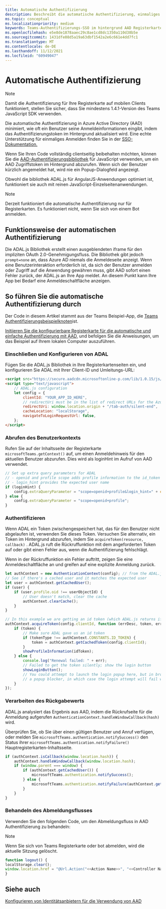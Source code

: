 ```yaml
---
title: Automatische Authentifizierung
description: Beschreibt die automatische Authentifizierung, einmaliges Anmelden Azure Active Directory für Registerkarten
ms.topic: conceptual
ms.localizationpriority: medium
keywords: Teams-Authentifizierungs-SSO im hintergrund AAD Registerkarte
ms.openlocfilehash: e5e8de1878aaec29c8ae1cd8dc1350a110d38b5e
ms.sourcegitcommit: 1431dfe08d5a19a63dbf1542a2e6c661e4dd7fc1
ms.translationtype: MT
ms.contentlocale: de-DE
ms.lasthandoff: 11/12/2021
ms.locfileid: "60949047"
---
```

# <a name="silent-authentication"></a>Automatische Authentifizierung

> [!NOTE]
> Damit die Authentifizierung für Ihre Registerkarte auf mobilen Clients funktioniert, stellen Sie sicher, dass Sie mindestens 1.4.1-Version des Teams JavaScript SDK verwenden.

Die automatische Authentifizierung in Azure Active Directory (AAD) minimiert, wie oft ein Benutzer seine Anmeldeinformationen eingibt, indem das Authentifizierungstoken im Hintergrund aktualisiert wird. Eine echte Unterstützung für einmaliges Anmelden finden Sie in der [SSO-Dokumentation.](~/tabs/how-to/authentication/auth-aad-sso.md)

Wenn Sie Ihren Code vollständig clientseitig beibehalten möchten, können Sie die [AAD-Authentifizierungsbibliothek](/azure/active-directory/develop/active-directory-authentication-libraries) für JavaScript verwenden, um ein AAD Zugriffstoken im Hintergrund abzurufen. Wenn sich der Benutzer kürzlich angemeldet hat, wird nie ein Popup-Dialogfeld angezeigt.

Obwohl die bibliothek ADAL.js für AngularJS-Anwendungen optimiert ist, funktioniert sie auch mit reinen JavaScript-Einzelseitenanwendungen.

> [!NOTE]
> Derzeit funktioniert die automatische Authentifizierung nur für Registerkarten. Es funktioniert nicht, wenn Sie sich von einem Bot anmelden.

## <a name="how-silent-authentication-works"></a>Funktionsweise der automatischen Authentifizierung

Die ADAL.js Bibliothek erstellt einen ausgeblendeten iframe für den impliziten OAuth 2.0-Genehmigungsfluss. Die Bibliothek gibt jedoch `prompt=none` an, dass Azure AD niemals die Anmeldeseite anzeigt. Wenn eine Benutzerinteraktion erforderlich ist, da sich der Benutzer anmelden oder Zugriff auf die Anwendung gewähren muss, gibt AAD sofort einen Fehler zurück, der ADAL.js an Ihre App meldet. An diesem Punkt kann Ihre App bei Bedarf eine Anmeldeschaltfläche anzeigen.

## <a name="how-to-do-silent-authentication"></a>So führen Sie die automatische Authentifizierung durch

Der Code in diesem Artikel stammt aus der Teams Beispiel-App, die [Teams Authentifizierungsbeispielknoten](https://github.com/OfficeDev/Microsoft-Teams-Samples/blob/main/samples/app-auth/nodejs/src/views/tab/silent/silent.hbs)ist.

[Initiieren Sie die konfigurierbare Registerkarte für die automatische und einfache Authentifizierung mit AAD,](https://github.com/OfficeDev/Microsoft-Teams-Samples/tree/main/samples/tab-channel-group-config-page-auth/csharp) und befolgen Sie die Anweisungen, um das Beispiel auf Ihrem lokalen Computer auszuführen.

### <a name="include-and-configure-adal"></a>Einschließen und Konfigurieren von ADAL

Fügen Sie die ADAL.js Bibliothek in Ihre Registerkartenseiten ein, und konfigurieren Sie ADAL mit Ihrer Client-ID und Umleitungs-URL:

```html
<script src="https://secure.aadcdn.microsoftonline-p.com/lib/1.0.15/js/adal.min.js" integrity="sha384-lIk8T3uMxKqXQVVfFbiw0K/Nq+kt1P3NtGt/pNexiDby2rKU6xnDY8p16gIwKqgI" crossorigin="anonymous"></script>
<script type="text/javascript">
    // ADAL.js configuration
    let config = {
        clientId: "YOUR_APP_ID_HERE",
        // redirectUri must be in the list of redirect URLs for the Azure AD app
        redirectUri: window.location.origin + "/tab-auth/silent-end",
        cacheLocation: "localStorage",
        navigateToLoginRequestUrl: false,
    };
</script>
```

### <a name="get-the-user-context"></a>Abrufen des Benutzerkontexts

Rufen Sie auf der Inhaltsseite der Registerkarte `microsoftTeams.getContext()` auf, um einen Anmeldehinweis für den aktuellen Benutzer abzurufen. Dies wird als loginHint im Aufruf von AAD verwendet.

```javascript
// Set up extra query parameters for ADAL
// - openid and profile scope adds profile information to the id_token
// - login_hint provides the expected user name
if (loginHint) {
    config.extraQueryParameter = "scope=openid+profile&login_hint=" + encodeURIComponent(loginHint);
} else {
    config.extraQueryParameter = "scope=openid+profile";
}
```

### <a name="authenticate"></a>Authentifizieren

Wenn ADAL ein Token zwischengespeichert hat, das für den Benutzer nicht abgelaufen ist, verwenden Sie dieses Token. Versuchen Sie alternativ, ein Token im Hintergrund abzurufen, indem Sie `acquireToken(resource, callback)` . ADAL.js ruft die Rückruffunktion mit dem angeforderten Token auf oder gibt einen Fehler aus, wenn die Authentifizierung fehlschlägt.

Wenn in der Rückruffunktion ein Fehler auftritt, zeigen Sie eine Anmeldeschaltfläche an und greifen auf eine explizite Anmeldung zurück.

```javascript
let authContext = new AuthenticationContext(config); // from the ADAL.js library
// See if there's a cached user and it matches the expected user
let user = authContext.getCachedUser();
if (user) {
    if (user.profile.oid !== userObjectId) {
        // User doesn't match, clear the cache
        authContext.clearCache();
    }
}

// In this example we are getting an id token (which ADAL.js returns if we ask for resource = clientId)
authContext.acquireToken(config.clientId, function (errDesc, token, err, tokenType) {
    if (token) {
        // Make sure ADAL gave us an id token
        if (tokenType !== authContext.CONSTANTS.ID_TOKEN) {
            token = authContext.getCachedToken(config.clientId);
        }
        showProfileInformation(idToken);
    } else {
        console.log("Renewal failed: " + err);
        // Failed to get the token silently; show the login button
        showLoginButton();
        // You could attempt to launch the login popup here, but in browsers this could be blocked by
        // a popup blocker, in which case the login attempt will fail with the reason FailedToOpenWindow.
    }
});
```

### <a name="process-the-return-value"></a>Verarbeiten des Rückgabewerts

ADAL.js analysiert das Ergebnis aus AAD, indem die Rückrufseite für die Anmeldung aufgerufen `AuthenticationContext.handleWindowCallback(hash)` wird.

Überprüfen Sie, ob Sie über einen gültigen Benutzer und Anruf verfügen, oder melden Sie `microsoftTeams.authentication.notifySuccess()` den Status ihrer `microsoftTeams.authentication.notifyFailure()` Hauptregisterkarten-Inhaltsseite.

```javascript
if (authContext.isCallback(window.location.hash)) {
    authContext.handleWindowCallback(window.location.hash);
    if (window.parent === window) {
        if (authContext.getCachedUser()) {
            microsoftTeams.authentication.notifySuccess();
        } else {
            microsoftTeams.authentication.notifyFailure(authContext.getLoginError());
        }
    }
}
```

### <a name="handle-sign-out-flow"></a>Behandeln des Abmeldungsflusses

Verwenden Sie den folgenden Code, um den Abmeldungsfluss in AAD Authentifizierung zu behandeln:

> [!NOTE]
> Wenn Sie sich von Teams Registerkarte oder bot abmelden, wird die aktuelle Sitzung gelöscht.

```javascript
function logout() {
localStorage.clear();
window.location.href = "@Url.Action("<<Action Name>>", "<<Controller Name>>")";
}
```
## <a name="see-also"></a>Siehe auch

[Konfigurieren von Identitätsanbietern für die Verwendung von AAD](~/concepts/authentication/configure-identity-provider.md)
